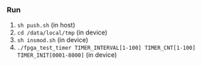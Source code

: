 ### Run

1. `sh push.sh` (in host)
2. `cd /data/local/tmp` (in device)
2. `sh insmod.sh` (in device)
3. `./fpga_test_timer TIMER_INTERVAL[1-100] TIMER_CNT[1-100] TIMER_INIT[0001-8000]` (in device)